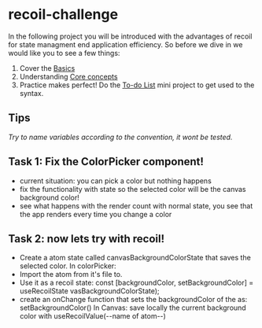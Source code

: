 # recoil-challenge

In the following project you will be introduced with the advantages of recoil for state managment end application efficiency.
So before we dive in we would like you to see a few things:

1. Cover the [Basics](https://www.youtube.com/watch?v=_ISAA_Jt9kI&feature=emb_title&ab_channel=ReactEurope)
2. Understanding [Core concepts](https://recoiljs.org/docs/introduction/core-concepts)
3. Practice makes perfect! Do the [To-do List](https://recoiljs.org/docs/basic-tutorial/intro) mini project to get used to the syntax.

## Tips

_Try to name variables according to the convention, it wont be tested._

## Task 1: Fix the ColorPicker component!

- current situation: you can pick a color but nothing happens
- fix the functionality with state so the selected color will be the canvas background color!
- see what happens with the render count with normal state,
  you see that the app renders every time you change a color

## Task 2: now lets try with recoil!

- Create a atom state called canvasBackgroundColorState that saves the selected color.
  In colorPicker:
- Import the atom from it's file to.
- Use it as a recoil state:
  const [backgroundColor, setBackgroundColor] = useRecoilState vasBackgroundColorState);
- create an onChange function that sets the backgroundColor of the as: setBackgroundColor()
  In Canvas:
  save locally the current background color with useRecoilValue(--name of atom--)
